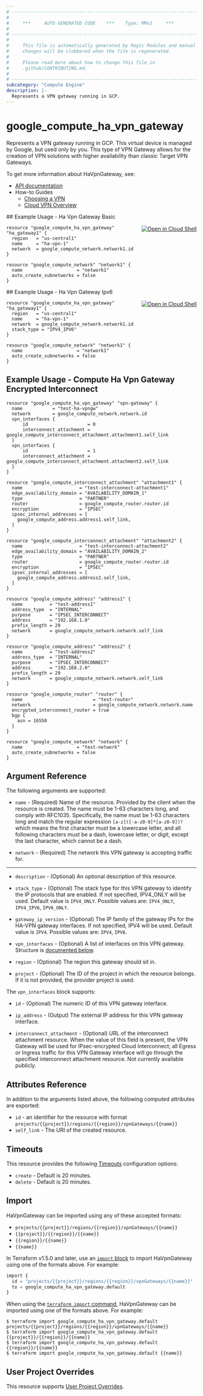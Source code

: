 ```yaml
---
# ----------------------------------------------------------------------------
#
#     ***     AUTO GENERATED CODE    ***    Type: MMv1     ***
#
# ----------------------------------------------------------------------------
#
#     This file is automatically generated by Magic Modules and manual
#     changes will be clobbered when the file is regenerated.
#
#     Please read more about how to change this file in
#     .github/CONTRIBUTING.md.
#
# ----------------------------------------------------------------------------
subcategory: "Compute Engine"
description: |-
  Represents a VPN gateway running in GCP.
---
```


# google_compute_ha_vpn_gateway

Represents a VPN gateway running in GCP. This virtual device is managed
by Google, but used only by you. This type of VPN Gateway allows for the creation
of VPN solutions with higher availability than classic Target VPN Gateways.


To get more information about HaVpnGateway, see:

* [API documentation](https://cloud.google.com/compute/docs/reference/rest/v1/vpnGateways)
* How-to Guides
    * [Choosing a VPN](https://cloud.google.com/vpn/docs/how-to/choosing-a-vpn)
    * [Cloud VPN Overview](https://cloud.google.com/vpn/docs/concepts/overview)

<div class = "oics-button" style="float: right; margin: 0 0 -15px">
  <a href="https://console.cloud.google.com/cloudshell/open?cloudshell_git_repo=https%3A%2F%2Fgithub.com%2Fterraform-google-modules%2Fdocs-examples.git&cloudshell_image=gcr.io%2Fcloudshell-images%2Fcloudshell%3Alatest&cloudshell_print=.%2Fmotd&cloudshell_tutorial=.%2Ftutorial.md&cloudshell_working_dir=ha_vpn_gateway_basic&open_in_editor=main.tf" target="_blank">
    <img alt="Open in Cloud Shell" src="//gstatic.com/cloudssh/images/open-btn.svg" style="max-height: 44px; margin: 32px auto; max-width: 100%;">
  </a>
</div>
## Example Usage - Ha Vpn Gateway Basic


```hcl
resource "google_compute_ha_vpn_gateway" "ha_gateway1" {
  region   = "us-central1"
  name     = "ha-vpn-1"
  network  = google_compute_network.network1.id
}

resource "google_compute_network" "network1" {
  name                    = "network1"
  auto_create_subnetworks = false
}
```
<div class = "oics-button" style="float: right; margin: 0 0 -15px">
  <a href="https://console.cloud.google.com/cloudshell/open?cloudshell_git_repo=https%3A%2F%2Fgithub.com%2Fterraform-google-modules%2Fdocs-examples.git&cloudshell_image=gcr.io%2Fcloudshell-images%2Fcloudshell%3Alatest&cloudshell_print=.%2Fmotd&cloudshell_tutorial=.%2Ftutorial.md&cloudshell_working_dir=ha_vpn_gateway_ipv6&open_in_editor=main.tf" target="_blank">
    <img alt="Open in Cloud Shell" src="//gstatic.com/cloudssh/images/open-btn.svg" style="max-height: 44px; margin: 32px auto; max-width: 100%;">
  </a>
</div>
## Example Usage - Ha Vpn Gateway Ipv6


```hcl
resource "google_compute_ha_vpn_gateway" "ha_gateway1" {
  region   = "us-central1"
  name     = "ha-vpn-1"
  network  = google_compute_network.network1.id
  stack_type = "IPV4_IPV6"
}

resource "google_compute_network" "network1" {
  name                    = "network1"
  auto_create_subnetworks = false
}
```
## Example Usage - Compute Ha Vpn Gateway Encrypted Interconnect


```hcl
resource "google_compute_ha_vpn_gateway" "vpn-gateway" {
  name           = "test-ha-vpngw"
  network        = google_compute_network.network.id
  vpn_interfaces {
      id                      = 0
      interconnect_attachment = google_compute_interconnect_attachment.attachment1.self_link
  }
  vpn_interfaces {
      id                      = 1
      interconnect_attachment = google_compute_interconnect_attachment.attachment2.self_link
  }
}

resource "google_compute_interconnect_attachment" "attachment1" {
  name                     = "test-interconnect-attachment1"
  edge_availability_domain = "AVAILABILITY_DOMAIN_1"
  type                     = "PARTNER"
  router                   = google_compute_router.router.id
  encryption               = "IPSEC"
  ipsec_internal_addresses = [
    google_compute_address.address1.self_link,
  ]
}

resource "google_compute_interconnect_attachment" "attachment2" {
  name                     = "test-interconnect-attachment2"
  edge_availability_domain = "AVAILABILITY_DOMAIN_2"
  type                     = "PARTNER"
  router                   = google_compute_router.router.id
  encryption               = "IPSEC"
  ipsec_internal_addresses = [
    google_compute_address.address2.self_link,
  ]
}

resource "google_compute_address" "address1" {
  name          = "test-address1"
  address_type  = "INTERNAL"
  purpose       = "IPSEC_INTERCONNECT"
  address       = "192.168.1.0"
  prefix_length = 29
  network       = google_compute_network.network.self_link
}

resource "google_compute_address" "address2" {
  name          = "test-address2"
  address_type  = "INTERNAL"
  purpose       = "IPSEC_INTERCONNECT"
  address       = "192.168.2.0"
  prefix_length = 29
  network       = google_compute_network.network.self_link
}

resource "google_compute_router" "router" {
  name                          = "test-router"
  network                       = google_compute_network.network.name
  encrypted_interconnect_router = true
  bgp {
    asn = 16550
  }
}

resource "google_compute_network" "network" {
  name                    = "test-network"
  auto_create_subnetworks = false
}
```

## Argument Reference

The following arguments are supported:


* `name` -
  (Required)
  Name of the resource. Provided by the client when the resource is
  created. The name must be 1-63 characters long, and comply with
  RFC1035.  Specifically, the name must be 1-63 characters long and
  match the regular expression `[a-z]([-a-z0-9]*[a-z0-9])?` which means
  the first character must be a lowercase letter, and all following
  characters must be a dash, lowercase letter, or digit, except the last
  character, which cannot be a dash.

* `network` -
  (Required)
  The network this VPN gateway is accepting traffic for.


- - -


* `description` -
  (Optional)
  An optional description of this resource.

* `stack_type` -
  (Optional)
  The stack type for this VPN gateway to identify the IP protocols that are enabled.
  If not specified, IPV4_ONLY will be used.
  Default value is `IPV4_ONLY`.
  Possible values are: `IPV4_ONLY`, `IPV4_IPV6`, `IPV6_ONLY`.

* `gateway_ip_version` -
  (Optional)
  The IP family of the gateway IPs for the HA-VPN gateway interfaces. If not specified, IPV4 will be used.
  Default value is `IPV4`.
  Possible values are: `IPV4`, `IPV6`.

* `vpn_interfaces` -
  (Optional)
  A list of interfaces on this VPN gateway.
  Structure is [documented below](#nested_vpn_interfaces).

* `region` -
  (Optional)
  The region this gateway should sit in.

* `project` - (Optional) The ID of the project in which the resource belongs.
    If it is not provided, the provider project is used.


<a name="nested_vpn_interfaces"></a>The `vpn_interfaces` block supports:

* `id` -
  (Optional)
  The numeric ID of this VPN gateway interface.

* `ip_address` -
  (Output)
  The external IP address for this VPN gateway interface.

* `interconnect_attachment` -
  (Optional)
  URL of the interconnect attachment resource. When the value
  of this field is present, the VPN Gateway will be used for
  IPsec-encrypted Cloud Interconnect; all Egress or Ingress
  traffic for this VPN Gateway interface will go through the
  specified interconnect attachment resource.
  Not currently available publicly.

## Attributes Reference

In addition to the arguments listed above, the following computed attributes are exported:

* `id` - an identifier for the resource with format `projects/{{project}}/regions/{{region}}/vpnGateways/{{name}}`
* `self_link` - The URI of the created resource.


## Timeouts

This resource provides the following
[Timeouts](https://developer.hashicorp.com/terraform/plugin/sdkv2/resources/retries-and-customizable-timeouts) configuration options:

- `create` - Default is 20 minutes.
- `delete` - Default is 20 minutes.

## Import


HaVpnGateway can be imported using any of these accepted formats:

* `projects/{{project}}/regions/{{region}}/vpnGateways/{{name}}`
* `{{project}}/{{region}}/{{name}}`
* `{{region}}/{{name}}`
* `{{name}}`


In Terraform v1.5.0 and later, use an [`import` block](https://developer.hashicorp.com/terraform/language/import) to import HaVpnGateway using one of the formats above. For example:

```tf
import {
  id = "projects/{{project}}/regions/{{region}}/vpnGateways/{{name}}"
  to = google_compute_ha_vpn_gateway.default
}
```

When using the [`terraform import` command](https://developer.hashicorp.com/terraform/cli/commands/import), HaVpnGateway can be imported using one of the formats above. For example:

```
$ terraform import google_compute_ha_vpn_gateway.default projects/{{project}}/regions/{{region}}/vpnGateways/{{name}}
$ terraform import google_compute_ha_vpn_gateway.default {{project}}/{{region}}/{{name}}
$ terraform import google_compute_ha_vpn_gateway.default {{region}}/{{name}}
$ terraform import google_compute_ha_vpn_gateway.default {{name}}
```

## User Project Overrides

This resource supports [User Project Overrides](https://registry.terraform.io/providers/hashicorp/google/latest/docs/guides/provider_reference#user_project_override).
